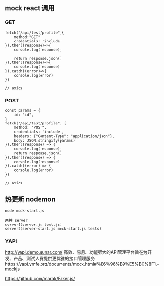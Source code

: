 ## mock react 调用

### GET
```
fetch("/api/test/profile",{
    method:"GET",
    credentials: 'include'
}).then((response)=>{
    console.log(response);
   
    return response.json()
}).then((response)=>{
    console.log(response)
}).catch((error)=>{
    console.log(error)
})

// axios
```

### POST
```
const params = {
    id: "id",
}
fetch("/api/test/profile", {
    method: "POST",
    credentials: 'include',
    headers: {"Content-Type": "application/json"},
    body: JSON.stringify(params)
}).then((response) => {
    console.log(response);
    return response.json()
}).then((response) => {
    console.log(response)
}).catch((error) => {
    console.log(error)
})

// axios
```

## 热更新 nodemon
`node mock-start.js`

```
两种 server
server1(server.js text.js)
server2(server-start.js mock-start.js tests)

```


### YAPI
http://yapi.demo.qunar.com/
高效、易用、功能强大的API管理平台旨在为开发、产品、测试人员提供更优雅的接口管理服务
https://yapi.ymfe.org/documents/mock.html#%E6%96%B9%E5%BC%8F1.-mockjs


https://github.com/marak/Faker.js/
